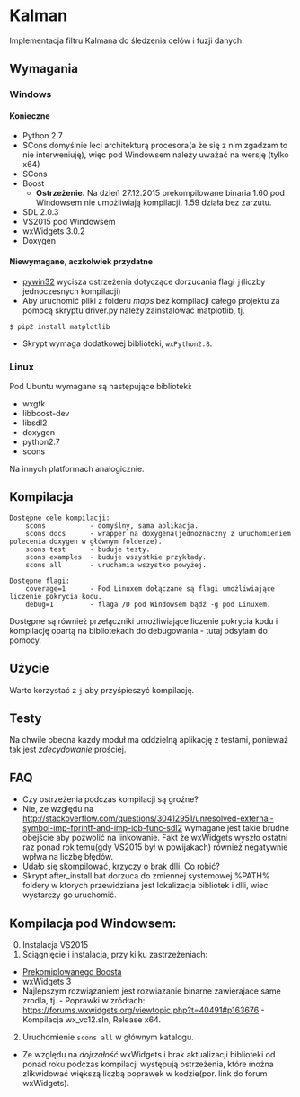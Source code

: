 # Kalman
Implementacja filtru Kalmana do śledzenia celów i fuzji danych.

## Wymagania
### Windows
#### Konieczne
- Python 2.7
 - SCons domyślnie leci architekturą procesora(a że się z nim zgadzam to nie interweniuję), więc pod Windowsem należy uważać na wersję (tylko x64)
- SCons
- Boost
  - **Ostrzeżenie.** Na dzień 27.12.2015 prekompilowane binaria 1.60 pod Windowsem nie umożliwiają kompilacji. 1.59 działa bez zarzutu.
- SDL 2.0.3
- VS2015 pod Windowsem
- wxWidgets 3.0.2
- Doxygen

#### Niewymagane, aczkolwiek przydatne
- [pywin32](http://sourceforge.net/projects/pywin32/) wycisza ostrzeżenia dotyczące dorzucania flagi `j`(liczby jednoczesnych kompilacji)
- Aby uruchomić pliki z folderu _maps_ bez kompilacji całego projektu za pomocą skryptu driver.py należy zainstalować matplotlib, tj.
```
$ pip2 install matplotlib
```
 - Skrypt wymaga dodatkowej biblioteki, `wxPython2.8`.


### Linux
Pod Ubuntu wymagane są następujące biblioteki:

 - wxgtk
 - libboost-dev
 - libsdl2
 - doxygen
 - python2.7
 - scons

Na innych platformach analogicznie.
## Kompilacja

```
Dostępne cele kompilacji:
    scons           - domyślny, sama aplikacja.
    scons docs      - wrapper na doxygena(jednoznaczny z uruchomieniem polecenia doxygen w głównym folderze).
    scons test      - buduje testy.
    scons examples  - buduje wszystkie przykłady.
    scons all       - uruchamia wszystko powyżej.

Dostępne flagi:
    coverage=1  	- Pod Linuxem dołączane są flagi umożliwiające liczenie pokrycia kodu.
    debug=1         - flaga /D pod Windowsem bądź -g pod Linuxem.
```
Dostępne są również przełączniki umożliwiające liczenie pokrycia kodu i kompilację opartą na bibliotekach do debugowania - tutaj odsyłam do pomocy.
## Użycie

Warto korzystać z `j` aby przyśpieszyć kompilację.

## Testy
Na chwile obecna kazdy moduł ma oddzielną aplikację z testami, ponieważ tak jest _zdecydowanie_ prościej.

## FAQ
- Czy ostrzeżenia podczas kompilacji są groźne?
 - Nie, ze względu na http://stackoverflow.com/questions/30412951/unresolved-external-symbol-imp-fprintf-and-imp-iob-func-sdl2 wymagane jest takie brudne obejście aby pozwolić na linkowanie. Fakt że wxWidgets wyszło ostatni raz ponad rok temu(gdy VS2015 był w powijakach) również negatywnie wpłwa na liczbę błędów.
- Udało się skompilować, krzyczy o brak dlli. Co robić?
 - Skrypt after_install.bat dorzuca do zmiennej systemowej %PATH% foldery w ktorych przewidziana jest lokalizacja bibliotek i dlli, wiec wystarczy go uruchomić.

## Kompilacja pod Windowsem:
0. Instalacja VS2015
1. Ściągnięcie i instalacja, przy kilku zastrzeżeniach:
 - [Prekomiplowanego Boosta](http://sourceforge.net/projects/boost/files/boost-binaries/1.59.0/boost_1_59_0-msvc-14.0-64.exe/download)
  - wxWidgets 3
   - Najlepszym rozwiązaniem jest rozwiazanie binarne zawierajace same zrodla, tj.
    - Poprawki w zródłach: https://forums.wxwidgets.org/viewtopic.php?t=40491#p163676
    - Kompilacja wx_vc12.sln, Release x64.
2. Uruchomienie `scons all` w głównym katalogu.
 - Ze względu na _dojrzałość_ wxWidgets i brak aktualizacji biblioteki od ponad roku podczas kompilacji występują ostrzeżenia, które można zlikwidować większą liczbą poprawek w kodzie(por. link do forum wxWidgets).
